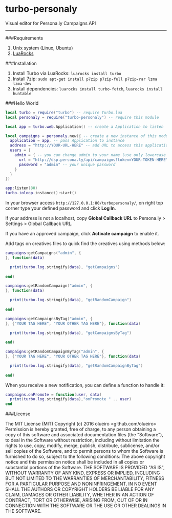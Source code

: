 # turbo-personaly
Visual editor for Persona.ly Campaigns API

----

###Requirements

1. Unix system (Linux, Ubuntu)
2. [LuaRocks](https://luarocks.org)

###Installation

1. Install Turbo via LuaRocks: `luarocks install turbo`
2. Install 7zip: `sudo apt-get install p7zip p7zip-full p7zip-rar lzma lzma-dev`
3. Install dependencies: `luarocks install turbo-fetch`, `luarocks install huntable`

###Hello World

``` lua
local turbo = require("turbo") -- require Turbo.lua
local personaly = require("turbo-personaly") -- require this module

local app = turbo.web.Application() -- create a Application to listen

local campaigns = personaly.new({ -- create a new instance of this module
  application = app, -- pass Application to instance
  address = "http://YOUR-URL-HERE" -- add URL to access this application, optional (default is http://127.0.0.1)
  users = {
    admin = { -- you can change admin to your name (use only lowercase letters, no spaces)
      url = "http://dsp.persona.ly/api/campaigns?token=YOUR-TOKEN-HERE", -- paste API URL. Get in Persona.ly > Settings
      password = "admin" -- your unique password
    }
  }
})

app:listen(80)
turbo.ioloop.instance():start()
```

In your browser access `http://127.0.0.1:80/turbopersonaly/`, on right top corner type your defined password and click **Log In**.

If your address is not a localhost, copy **Global Callback URL** to Persona.ly > Settings > Global Callback URL.

If you have an approved campaign, click **Activate campaign** to enable it.

Add tags on creatives files to quick find the creatives using methods below:

``` lua
campaigns:getCampaigns("admin", {
}, function(data)

  print(turbo.log.stringify(data), "getCampaigns")
  
end)

campaigns:getRandomCampaign("admin", {
}, function(data)

  print(turbo.log.stringify(data), "getRandomCampaign")
  
end)

campaigns:getCampaignsByTag("admin", {
}, {"YOUR TAG HERE", "YOUR OTHER TAG HERE"}, function(data)

  print(turbo.log.stringify(data), "getCampaignsByTag")
  
end)

campaigns:getRandomCampaignByTag("admin", {
}, {"YOUR TAG HERE", "YOUR OTHER TAG HERE"}, function(data)

  print(turbo.log.stringify(data), "getRandomCampaignByTag")
  
end)
```

When you receive a new notification, you can define a function to handle it:

``` lua
campaigns.onPromote = function(user, data)
  print(turbo.log.stringify(data),"onPromote " .. user)
end
```

###License

The MIT License (MIT)
Copyright (c) 2016 olueiro <github.com/olueiro>
Permission is hereby granted, free of charge, to any person obtaining a copy
of this software and associated documentation files (the "Software"), to deal
in the Software without restriction, including without limitation the rights
to use, copy, modify, merge, publish, distribute, sublicense, and/or sell
copies of the Software, and to permit persons to whom the Software is
furnished to do so, subject to the following conditions:
The above copyright notice and this permission notice shall be included in all
copies or substantial portions of the Software.
THE SOFTWARE IS PROVIDED "AS IS", WITHOUT WARRANTY OF ANY KIND, EXPRESS OR
IMPLIED, INCLUDING BUT NOT LIMITED TO THE WARRANTIES OF MERCHANTABILITY,
FITNESS FOR A PARTICULAR PURPOSE AND NONINFRINGEMENT. IN NO EVENT SHALL THE
AUTHORS OR COPYRIGHT HOLDERS BE LIABLE FOR ANY CLAIM, DAMAGES OR OTHER
LIABILITY, WHETHER IN AN ACTION OF CONTRACT, TORT OR OTHERWISE, ARISING FROM,
OUT OF OR IN CONNECTION WITH THE SOFTWARE OR THE USE OR OTHER DEALINGS IN THE
SOFTWARE.
